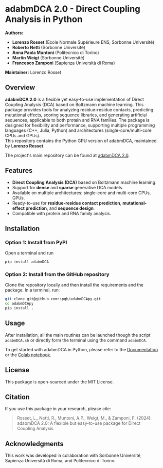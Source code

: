 # adabmDCA 2.0 - Direct Coupling Analysis in Python

**Authors:**  
- **Lorenzo Rosset** (Ecole Normale Supérieure ENS, Sorbonne Université)
- **Roberto Netti** (Sorbonne Université)
- **Anna Paola Muntoni** (Politecnico di Torino)
- **Martin Weigt** (Sorbonne Université)
- **Francesco Zamponi** (Sapienza Università di Roma)
  
**Maintainer:** Lorenzo Rosset

## Overview

**adabmDCA 2.0** is a flexible yet easy-to-use implementation of Direct Coupling Analysis (DCA) based on Boltzmann machine learning. This package provides tools for analyzing residue-residue contacts, predicting mutational effects, scoring sequence libraries, and generating artificial sequences, applicable to both protein and RNA families. The package is designed for flexibility and performance, supporting multiple programming languages (C++, Julia, Python) and architectures (single-core/multi-core CPUs and GPUs).  
This repository contains the Python GPU version of adabmDCA, maintained by **Lorenzo Rosset**.

The project's main repository can be found at [adabmDCA 2.0](https://github.com/spqb/adabmDCA.git).

## Features

- **Direct Coupling Analysis (DCA)** based on Boltzmann machine learning.
- Support for **dense** and **sparse** generative DCA models.
- Available on multiple architectures: single-core and multi-core CPUs, GPUs.
- Ready-to-use for **residue-residue contact prediction**, **mutational-effect prediction**, and **sequence design**.
- Compatible with protein and RNA family analysis.

## Installation

### Option 1: Install from PyPI
Open a terminal and run
```bash
pip install adabmDCA
```

### Option 2: Install from the GitHub repository
Clone the repository locally and then install the requirements and the package. In a terminal, run:

```bash
git clone git@github.com:spqb/adabmDCApy.git
cd adabmDCApy
pip install .
```

## Usage

After installation, all the main routines can be launched though the script `adabmDCA.sh` or directly form the terminal using the command `adabmDCA`.

To get started with adabmDCA in Python, please refer to the [Documentation](https://spqb.github.io/adabmDCApy/) or the [Colab notebook](https://colab.research.google.com/drive/1l5e1W8pk4cB92JAlBElLzpkEk6Hdjk7B?usp=sharing).

## License

This package is open-sourced under the MIT License.

## Citation

If you use this package in your research, please cite:

> Rosset, L., Netti, R., Muntoni, A.P., Weigt, M., & Zamponi, F. (2024). adabmDCA 2.0: A flexible but easy-to-use package for Direct Coupling Analysis.

## Acknowledgments

This work was developed in collaboration with Sorbonne Université, Sapienza Università di Roma, and Politecnico di Torino.


